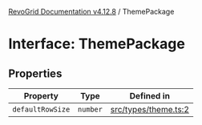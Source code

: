 [RevoGrid Documentation v4.12.8](README.md) / ThemePackage

# Interface: ThemePackage

## Properties

| Property | Type | Defined in |
| ------ | ------ | ------ |
| `defaultRowSize` | `number` | [src/types/theme.ts:2](https://github.com/revolist/revogrid/blob/c3ca1940d3bbc95c0549378ff25b8d267352be31/src/types/theme.ts#L2) |
